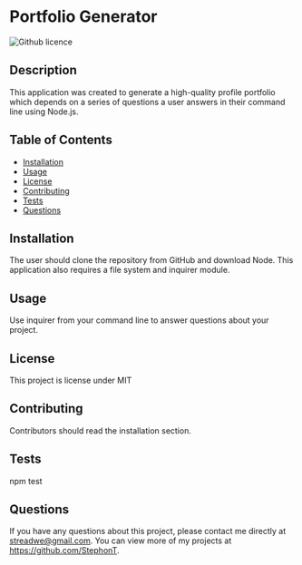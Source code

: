 # Portfolio Generator
  ![Github licence](http://img.shields.io/badge/license-MIT-blue.svg)

  ## Description
  This application was created to generate a high-quality profile portfolio which depends on a series of questions a user answers in their command line using Node.js.

  ## Table of Contents
  * [Installation](#installation)
  * [Usage](#usage)
  * [License](#license)
  * [Contributing](#contributing)
  * [Tests](#tests)
  * [Questions](#questions)

  ## Installation
  The user should clone the repository from GitHub and download Node. This application also requires a file system and inquirer module.

  ## Usage
  Use inquirer from your command line to answer questions about your project.

  ## License
  This project is license under MIT

  ## Contributing
  Contributors should read the installation section.
  
  ## Tests
  npm test

  ## Questions
  If you have any questions about this project, please contact me directly at streadwe@gmail.com. You can view more of my projects at https://github.com/StephonT.